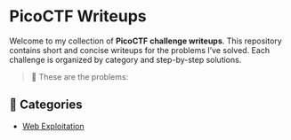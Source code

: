 # PicoCTF Writeups

Welcome to my collection of **PicoCTF challenge writeups**. This repository contains short and concise writeups for the problems I’ve solved. Each challenge is organized by category and step-by-step solutions.

> 📌 These are the problems:



## 📂 Categories

- [Web Exploitation](./web-exploitation)


